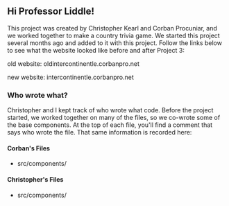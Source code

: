 ## Hi Professor Liddle!

This project was created by Christopher Kearl and Corban Procuniar, and we worked together to make a country trivia game. We started this project several months ago and added to it with this project. Follow the links below to see what the website looked like before and after Project 3:

old website:
oldintercontinentle.corbanpro.net

new website:
intercontinentle.corbanpro.net

### Who wrote what?

Christopher and I kept track of who wrote what code. Before the project started, we worked together on many of the files, so we co-wrote some of the base components. At the top of each file, you'll find a comment that says who wrote the file. That same information is recorded here:

#### Corban's Files

- src/components/

#### Christopher's Files

- src/components/
